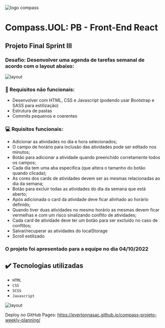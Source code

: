 ![logo compass](assets/images/compass-logo-inst)
# Compass.UOL:  PB - Front-End React
## Projeto Final Sprint III 


### Desafio: Desenvolver uma agenda de tarefas semanal de acordo com o layout abaixo:
![layout](assets/images/Home)

### 🔨 Requisitos não funcionais:
* Desenvolver com HTML, CSS e Javascript (podendo usar Bootstrap e SASS para estilização)
* Estrutura de pastas
* Commits pequenos e coerentes

### :computer:  Rquisitos funcionais:
 * Adicionar as atividades no dia e hora selecionados;
 * O campo de horário para inclusão das atividades pode ser editado nos minutos;
 * Botão para adicionar a atividade quando preenchido corretamente todos os campos;
 * Cada dia tem uma aba especifica (que altera o tamanho do botão quando clicada);
 * As cores dos cards de atividades devem ser as mesmas relacionadas ao dia da semana;
 * Botão para excluir todas as atividades do dia da semana que está aberto;
 * Após adicionada o card da atividade deve ficar alinhado ao horário definido;
 * Quando tiver duas atividades no mesmo horário as mesmas devem ficar vermelhas e com um risco sinalizando conflito de atividades;
 * Cada card de atividade deve ter um botão para ser excluído no caso de conflitos;
 * Salvar/recuperar as atividades do localStorage
 * Scroll estilizado
 
 ### O projeto foi apresentado para a equipe no dia 04/10/2022
 
## ✔️ Tecnologias utilizadas

- ``HTML``
- ``CSS``
- ``SCSS``
- ``Javascript``


![layout](assets/images/apresentacao)

Deploy no GitHub Pages:  https://evertonnasac.github.io/compass-projeto-weekly-planning/
